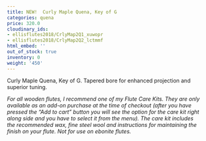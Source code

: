 ```yaml
---
title: NEW!  Curly Maple Quena, Key of G
categories: quena
price: 320.0
cloudinary_ids:
- ellisflutes2018/CrlyMap2Q1_xuwopr
- ellisflutes2018/CrlyMap2Q2_lctmmf
html_embed: ''
out_of_stock: true
inventory: 0
weight: '450'
---
```


Curly Maple Quena, Key of G.  Tapered bore for enhanced projection and superior tuning.

*For all wooden flutes, I recommend one of my Flute Care Kits.  They are only available as an add-on purchase at the time of checkout (after you have pressed the “Add to cart” button you will see the option for the care kit right along side and you have to select it from the menu). The care kit includes the recommended wax, fine steel wool and instructions for maintaining the finish on your flute.  Not for use on ebonite flutes.*